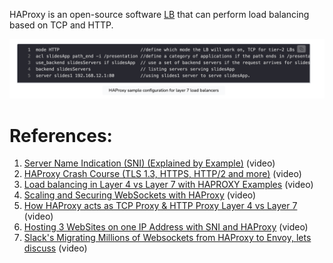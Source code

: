 HAProxy is an open-source software [LB](../LB/_Base.md) that can perform load balancing based on TCP and HTTP.

![](../../../_Attachments/Pasted%20image%2020240118232028.png)

# References:

1. [Server Name Indication (SNI) (Explained by Example)](https://www.youtube.com/watch?v=t0zlO5-NWFU&list=PLQnljOFTspQUBSgBXilKhRMJ1ACqr7pTr&index=16) (video)
2. [HAProxy Crash Course (TLS 1.3, HTTPS, HTTP/2 and more)](https://www.youtube.com/watch?v=qYnA2DFEELw&list=PLQnljOFTspQUhgfvpgfxc-uFlWElKIBr-) (video)
3. [Load balancing in Layer 4 vs Layer 7 with HAPROXY Examples](https://www.youtube.com/watch?v=aKMLgFVxZYk&list=PLQnljOFTspQWdgYcGXCTkjda8vd2jWJYt) (video)
4. [Scaling and Securing WebSockets with HAProxy](https://www.youtube.com/watch?v=Rf6AfhqJKxg&list=PLQnljOFTspQUBSgBXilKhRMJ1ACqr7pTr&index=17) (video)
5. [How HAProxy acts as TCP Proxy & HTTP Proxy Layer 4 vs Layer 7](https://www.youtube.com/watch?v=ibnUI-amsj8&list=PLQnljOFTspQUhgfvpgfxc-uFlWElKIBr-&index=4) (video)
6. [Hosting 3 WebSites on one IP Address with SNI and HAProxy](https://www.youtube.com/watch?v=CxamHNc3U4A&list=PLQnljOFTspQUhgfvpgfxc-uFlWElKIBr-&index=5) (video)
7. [Slack's Migrating Millions of Websockets from HAProxy to Envoy, lets discuss](https://www.youtube.com/watch?v=douKdQRgDEQ&list=PLQnljOFTspQUybacGRk1b_p13dgI-SmcZ&index=32) (video)